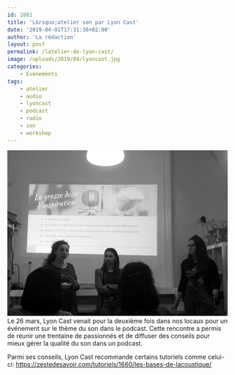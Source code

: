 ```yaml
---
id: 2881
title: 'L&rsquo;atelier son par Lyon Cast'
date: '2019-04-01T17:31:36+02:00'
author: 'La rédaction'
layout: post
permalink: /latelier-de-lyon-cast/
image: /uploads/2019/04/lyoncast.jpg
categories:
    - Evènements
tags:
    - atelier
    - audio
    - lyoncast
    - podcast
    - radio
    - son
    - workshop
---
```


![lyon cast 2](/uploads/2019/04/lyon-cast-2.jpg)Le 26 mars, Lyon Cast venait pour la deuxième fois dans nos locaux pour un événement sur le thème du son dans le podcast. Cette rencontre a permis de réunir une trentaine de passionnés et de diffuser des conseils pour mieux gérer la qualité du son dans un podcast.

Parmi ses conseils, Lyon Cast recommande certains tutoriels comme celui-ci: https://zestedesavoir.com/tutoriels/1660/les-bases-de-lacoustique/